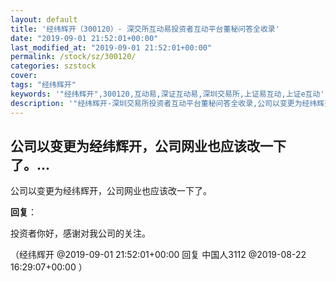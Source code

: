 ```yaml
---
layout: default
title: '经纬辉开（300120）- 深交所互动易投资者互动平台董秘问答全收录'
date: "2019-09-01 21:52:01+00:00"
last_modified_at: "2019-09-01 21:52:01+00:00"
permalink: /stock/sz/300120/
categories: szstock
cover: 
tags: "经纬辉开"
keywords: '"经纬辉开",300120,互动易,深证互动易,深圳交易所,上证易互动,上证e互动'
description: '"经纬辉开-深圳交易所投资者互动平台董秘问答全收录,公司以变更为经纬辉开，公司网业也应该改一下了。"'
---
```


## 公司以变更为经纬辉开，公司网业也应该改一下了。...

公司以变更为经纬辉开，公司网业也应该改一下了。

**回复**：

投资者你好，感谢对我公司的关注。 

（经纬辉开  @2019-09-01 21:52:01+00:00 回复 中国人3112  @2019-08-22 16:29:07+00:00 ）

